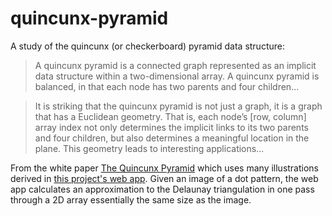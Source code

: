 # quincunx-pyramid
A study of the quincunx (or checkerboard) pyramid data structure:

>A quincunx pyramid is a connected graph represented as an implicit data structure within a two-dimensional array. A quincunx pyramid is balanced, in that each node has two parents and four children...

>It is striking that the quincunx pyramid is not just a graph, it is a graph that has a Euclidean geometry. That is, each node’s [row, column] array index not only determines the implicit links to its two parents and four children, but also determines a meaningful location in the plane. This geometry leads to interesting applications...

From the white paper [The Quincunx Pyramid](https://docs.google.com/document/d/11RjqjuvjJlTw8JSmGqyyEiPCy0nd3gDQn6WKBdxchXw) which uses many illustrations derived in [this project's web app](https://tliawi.github.io/quincunx-pyramid/). Given an image of a dot pattern, the web app calculates an approximation to the Delaunay triangulation in one pass through a 2D array essentially the same size as the image.

